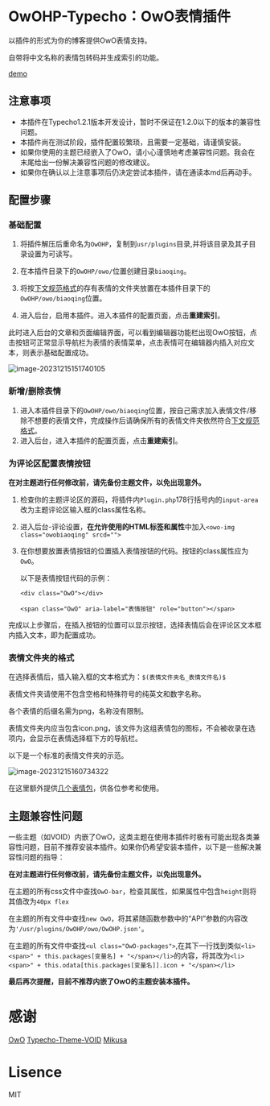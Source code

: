 # OwOHP-Typecho：OwO表情插件

以插件的形式为你的博客提供OwO表情支持。

自带将中文名称的表情包转码并生成索引的功能。

[demo](https://www.harrypan.cn)

## 注意事项

- 本插件在Typecho1.2.1版本开发设计，暂时不保证在1.2.0以下的版本的兼容性问题。
- 本插件尚在测试阶段，插件配置较繁琐，且需要一定基础，请谨慎安装。
- 如果你使用的主题已经嵌入了OwO，请小心谨慎地考虑兼容性问题。我会在末尾给出一份解决兼容性问题的修改建议。
- 如果你在确认以上注意事项后仍决定尝试本插件，请在通读本md后再动手。

## 配置步骤

### 基础配置

1. 将插件解压后重命名为`OwOHP`，复制到`usr/plugins`目录,并将该目录及其子目录设置为可读写。

2. 在本插件目录下的`OwOHP/owo/`位置创建目录`biaoqing`。

3. 将按[下文规范格式](#表情文件夹的格式)的存有表情的文件夹放置在本插件目录下的`OwOHP/owo/biaoqing`位置。

4. 进入后台，启用本插件。进入本插件的配置页面，点击**重建索引**。

此时进入后台的文章和页面编辑界面，可以看到编辑器功能栏出现OwO按钮，点击按钮可正常显示导航栏为表情的表情菜单，点击表情可在编辑器内插入对应文本，则表示基础配置成功。

![image-20231215151740105](https://cos.harrypan.cn/WaiMaoTuChuang/image-20231215151740105.png)

### 新增/删除表情
1. 进入本插件目录下的`OwOHP/owo/biaoqing`位置，按自己需求加入表情文件/移除不想要的表情文件，完成操作后请确保所有的表情文件夹依然符合[下文规范格式](#表情文件夹的格式)。
2. 进入后台，进入本插件的配置页面，点击**重建索引**。

### 为评论区配置表情按钮

**在对主题进行任何修改前，请先备份主题文件，以免出现意外。**

1. 检查你的主题评论区的源码，将插件内`Plugin.php`178行括号内的`input-area`改为主题评论区输入框的class属性名称。

2. 进入后台-评论设置，**在允许使用的HTML标签和属性**中加入`<owo-img class="owobiaoqing" srcd="">`

3. 在你想要放置表情按钮的位置插入表情按钮的代码。按钮的class属性应为`OwO`。

   以下是表情按钮代码的示例：

   ```<div class="OwO"></div>```

   ```<span class="OwO" aria-label="表情按钮" role="button"></span>```



完成以上步骤后，在插入按钮的位置可以显示按钮，选择表情后会在评论区文本框内插入文本，即为配置成功。

### 表情文件夹的格式

在选择表情后，插入输入框的文本格式为：`$(表情文件夹名_表情文件名)$`

表情文件夹请使用不包含空格和特殊符号的纯英文和数字名称。

各个表情的后缀名需为png，名称没有限制。

表情文件夹内应当包含icon.png，该文件为这组表情包的图标，不会被收录在选项内，会显示在表情选择框下方的导航栏。

以下是一个标准的表情文件夹的示范。

![image-20231215160734322](https://cos.harrypan.cn/WaiMaoTuChuang/image-20231215160734322.png)

在这里额外提供[几个表情包](http://disk.harrypan.cn:8080/cos-1-nanjing/OwOHP)，供各位参考和使用。

## 主题兼容性问题

一些主题（如VOID）内嵌了OwO，这类主题在使用本插件时极有可能出现各类兼容性问题，目前不推荐安装本插件。如果你仍希望安装本插件，以下是一些解决兼容性问题的指导：

**在对主题进行任何修改前，请先备份主题文件，以免出现意外。**

在主题的所有css文件中查找`OwO-bar`，检查其属性，如果属性中包含`height`则将其值改为`40px flex`

在主题的所有文件中查找`new OwO`，将其紧随函数参数中的“API”参数的内容改为`'/usr/plugins/OwOHP/owo/OwOHP.json'`。

在主题的所有文件中查找`<ul class="OwO-packages">`,在其下一行找到类似`<li><span>" + this.packages[变量名] + "</span></li>`的内容，将其改为`<li><span>" + this.odata[this.packages[变量名]].icon + "</span></li>`

**最后再次提醒，目前不推荐内嵌了OwO的主题安装本插件。**

# 感谢

[OwO](https://github.com/DIYgod/OwO) [Typecho-Theme-VOID](https://github.com/AlanDecode/Typecho-Theme-VOID) [Mikusa](https://github.com/mikusaa)

# Lisence

MIT